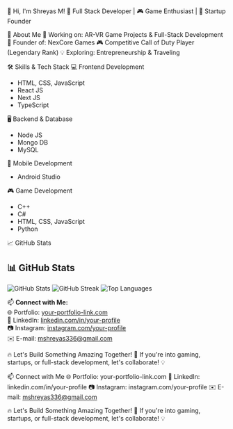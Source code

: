 👋 Hi, I'm Shreyas M!
🚀 Full Stack Developer | 🎮 Game Enthusiast | 🚚 Startup Founder



🌟 About Me
🔭 Working on: AR-VR Game Projects & Full-Stack Development
🚀 Founder of: NexCore Games
🎮 Competitive Call of Duty Player (Legendary Rank)
💡 Exploring: Entrepreneurship & Traveling

🛠 Skills & Tech Stack
💻 Frontend Development
- HTML, CSS, JavaScript
- React JS
- Next JS
- TypeScript
  
🖥 Backend & Database
- Node JS
- Mongo DB
- MySQL
  
📱 Mobile Development
- Android Studio

🎮 Game Development
- C++
- C#
- HTML, CSS, JavaScript
- Python

📈 GitHub Stats
## 📊 GitHub Stats
![GitHub Stats](https://github-readme-stats.vercel.app/api?username=ShreyasM&show_icons=true&theme=dark) 
![GitHub Streak](https://github-readme-streak-stats.herokuapp.com/?user=ShreyasM)
![Top Languages](https://github-readme-stats.vercel.app/api/top-langs/?username=ShreyasM&layout=compact&theme=dark)  

📫 **Connect with Me:**  
🌐 Portfolio: [your-portfolio-link.com](your-portfolio-link.com)  
🏢 LinkedIn: [linkedin.com/in/your-profile](linkedin.com/in/your-profile)  
📷 Instagram: [instagram.com/your-profile](instagram.com/your-profile)  
✉️ E-mail: mshreyas336@gmail.com  

🔥 Let's Build Something Amazing Together! 🚀 If you're into gaming, startups, or full-stack development, let's collaborate! 💡


📫 Connect with Me
🌐 Portfolio: your-portfolio-link.com
🏢 LinkedIn: linkedin.com/in/your-profile
📷 Instagram: instagram.com/your-profile
✉️ E-mail: mshreyas336@gmail.com

🔥 Let's Build Something Amazing Together! 🚀
If you're into gaming, startups, or full-stack development, let's collaborate! 💡

